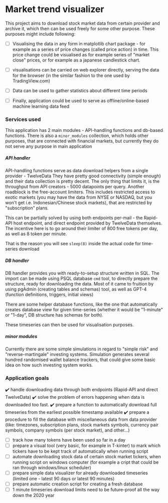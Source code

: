 # Market trend visualizer

This project aims to download stock market data from certain provider and archive it, which then can be 
used freely for some other purpose. These purposes might include following:

- [ ] Visualising the data in any form in matplotlib chart package - for example as a series of price changes 
(called price action) in time. This price change could be visualised as for example series of "market close"
prices, or for example as a japanese candlestick chart.
- [ ] visualisations can be carried on web explorer directly, serving the data for the browser
  (in the similar fashion to the one used by TradingView.com)
- [ ] Data can be used to gather statistics about different time periods
- [ ] Finally, application could be used to serve as offline/online-based machine learning data feed


### Services used

This application has 2 main modules - API-handling functions and db-based functions.
There is also a ``minor_modules`` collection, which holds other purposes, that are connected with financial markets, but
currently they do not serve any purpose in main application

##### API handler
API-handling functions serve as data download helpers from a single provider - TwelveData
They have pretty good connectivity (simple enough) and their data collection is pretty decent.
The only thing that limits it, is the throughput from API creators - 5000 datapoints per query.
Another roadblock is the free-account limiters. This includes restricted access to exotic markets 
(you may have the data from NYSE or NASDAQ, but you won't get i.e. Indonesian/Chinese stock markets), that
are restricted by "subscription" plans. 

This can be partially solved by using both endpoints per-mail - the Rapid-API host endpoint, and direct
endpoint provided by TwelveData themselves. The incentive here is to go around their limiter of 800 free tokens
per day, as well as 8 token per minute.

That is the reason you will see ``sleep(8)`` inside the actual code for time-series download

##### DB handler
DB handler provides you with ready-to-setup structure written in SQL. The import can be made
using PSQL database ``cmd`` tool, to directly prepare the structure, ready for downloading the data. 
Most of it came to fruition by using pgAdmin (creating tables and schemas) tool, as well as GPT-4 
(function definitions, triggers, initial views)

There are some helper database functions, like the one that automatically creates database view for given time-series
(whether it would be "1-minute" or "1-day", DB structure has schemas for both).

These timeseries can then be used for visualisation purposes.


##### minor modules

Currently there are some simple simulations in regard to "simple risk" and "reverse-martingale"
investing systems. Simulation generates several hundred randomised wallet balance trackers, that could give some basic 
idea on how such investing system works. 


### Application goals

:heavy_check_mark: handle downloading data through both endpoints (Rapid-API and direct TwelveData)
:heavy_check_mark: solve the problem of errors happening when data is downloaded too fast.
:heavy_check_mark: prepare a function to automatically download full timeseries from the earliest possible timestamp available
:heavy_check_mark: prepare a procedure to fill the database with miscellaneous data from data provider (like: timezones, 
subscription plans, stock markets symbols, currency pair symbols, company symbols (per stock market), and other...)
- [ ] track how many tokens have been used so far in a day
- [ ] prepare a visual tool (very basic, for example in T-kinter) to mark which tickers have to be kept track of 
automatically when running script
- [ ] automate downloading stock data of certain stock market tickers, when running script on windows computer (for 
example a cript that could be ran through windows/linux scheduler)
- [ ] prepare simple data visualizer for already downloaded timeseries (limited one - latest 90 days or latest 90 minutes)
- [ ] prepare automatic creation script for creating a fresh database
- [ ] 1 minute timeseries download limits need to be future-proof all the way down the 2020 year
